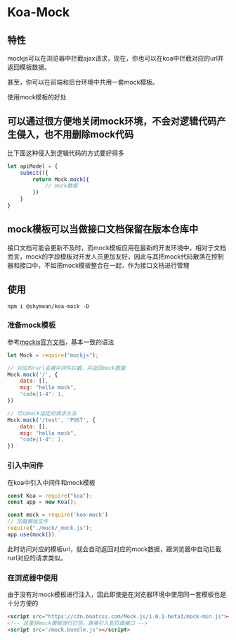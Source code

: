 Koa-Mock
===

## 特性

mockjs可以在浏览器中拦截ajax请求，现在，你也可以在koa中拦截对应的url并返回模板数据。

甚至，你可以在前端和后台环境中共用一套mock模板。

使用mock模板的好处

## 可以通过很方便地关闭mock环境，不会对逻辑代码产生侵入，也不用删除mock代码

比下面这种侵入到逻辑代码的方式要好得多
```js
let apiModel = {
    submit(){
        return Mock.mock({
            // mock数据
        })
    }
}
```

## mock模板可以当做接口文档保留在版本仓库中

接口文档可能会更新不及时，而mock模板应用在最新的开发环境中，相对于文档而言，mock的字段模板对开发人员更加友好，因此与其把mock代码散落在控制器和接口中，不如把mock模板整合在一起，作为接口文档进行管理

## 使用
```
npm i @shymean/koa-mock -D
```

### 准备mock模板
参考[mockjs官方文档](https://github.com/nuysoft/Mock/wiki/Mock.mock())，基本一致的语法
```js
let Mock = require("mockjs");

// 对应的rurl会被中间件拦截，并返回mock数据
Mock.mock('/', {
    data: [],
    msg: "hello mock",
    "code|1-4": 1,
})

// 可以mock指定的请求方法
Mock.mock('/test', 'POST', {
    data: [],
    msg: "hello mock",
    "code|1-4": 1,
})
```

### 引入中间件
在koa中引入中间件和mock模板
```js
const Koa = require("koa");
const app = new Koa();

const mock = require('koa-mock')
// 加载模板文件
require("./mock/_mock.js");  
app.use(mock())
```
此时访问对应的模板url，就会自动返回对应的mock数据，跟浏览器中自动拦截rurl对应的请求类似。

### 在浏览器中使用
由于没有对mock模板进行注入，因此即使是在浏览器环境中使用同一套模板也是十分方便的

```html
<script src="https://cdn.bootcss.com/Mock.js/1.0.1-beta3/mock-min.js"></script>
<!-- 这里将mock模板进行打包，直接引入到页面接口 -->
<script src='/mock.bundle.js'></script>
```

